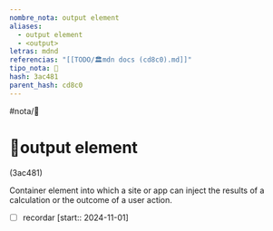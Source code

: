 ```yaml
---
nombre_nota: output element
aliases:
  - output element
  - <output>
letras: mdnd
referencias: "[[TODO/🏛️mdn docs (cd8c0).md]]"
tipo_nota: 📑
hash: 3ac481
parent_hash: cd8c0
---
```


#nota/📑

# 📑output element
<div class="hash">(3ac481)</div>



Container element into which a site or app can inject the results of a calculation or the outcome of a user action.

- [ ] recordar  [start:: 2024-11-01]
